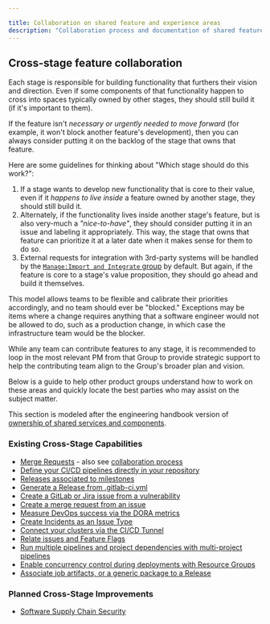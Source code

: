 ```yaml
---

title: Collaboration on shared feature and experience areas
description: "Collaboration process and documentation of shared feature areas for product groups"
---
```


## Cross-stage feature collaboration

Each stage is responsible for building functionality that furthers their vision and direction. Even if some components of that functionality happen to cross into spaces typically owned by other stages, they should still build it (if it's important to them).

If the feature isn't _necessary or urgently needed to move forward_ (for example, it won't block another feature's development), then you can always consider putting it on the backlog of the stage that owns that feature.

Here are some guidelines for thinking about "Which stage should do this work?":

1. If a stage wants to develop new functionality that is core to their value, even if it _happens to live inside_ a feature owned by another stage, they should still build it.
1. Alternately, if the functionality lives inside another stage's feature, but is also very-much a _"nice-to-have"_, they should consider putting it in an issue and labeling it appropriately. This way, the stage that owns that feature can prioritize it at a later date when it makes sense for them to do so.
1. External requests for integration with 3rd-party systems will be handled by the [`Manage:Import and Integrate` group](/direction/manage/import_and_integrate/) by default. But again, if the feature is core to a stage's value proposition, they should go ahead and build it themselves.

This model allows teams to be flexible and calibrate their priorities accordingly, and no team should ever be "blocked." Exceptions may be items where a change requires anything that a software engineer would not be allowed to do, such as a production change, in which case the infrastructure team would be the blocker.

While any team can contribute features to any stage, it is recommended to loop in the most relevant PM from that Group to provide strategic support to help the contributing team align to the Group's broader plan and vision.

Below is a guide to help other product groups understand how to work on these areas and quickly locate the best parties who may assist on the subject matter.

This section is modeled after the engineering handbook version of [ownership of shared services and components](/handbook/engineering/development/#ownership-of-shared-services-and-components).

### Existing Cross-Stage Capabilities
- [Merge Requests](https://docs.gitlab.com/ee/user/project/merge_requests/) - also see [collaboration process](/handbook/product/cross-stage-features/merge-requests) 
- [Define your CI/CD pipelines directly in your repository](https://docs.gitlab.com/ee/ci/yaml/gitlab_ci_yaml.html)
- [Releases associated to milestones](https://docs.gitlab.com/ee/user/project/releases/#associate-milestones-with-a-release)
- [Generate a Release from .gitlab-ci.yml](https://docs.gitlab.com/ee/ci/yaml/#release)
- [Create a GitLab or Jira issue from a vulnerability](https://docs.gitlab.com/ee/user/application_security/vulnerabilities/#create-an-issue-for-a-vulnerability)
- [Create a merge request from an issue](https://docs.gitlab.com/ee/user/project/repository/web_editor.html#create-a-new-branch-from-an-issue)
- [Measure DevOps success via the DORA metrics](https://docs.gitlab.com/ee/api/dora4_project_analytics.html)
- [Create Incidents as an Issue Type](https://docs.gitlab.com/ee/operations/incident_management/manage_incidents.html#from-the-issues-list)
- [Connect your clusters via the CI/CD Tunnel](https://docs.gitlab.com/ee/user/clusters/agent/ci_cd_tunnel.html)
- [Relate issues and Feature Flags](https://docs.gitlab.com/ee/operations/feature_flags.html#feature-flag-related-issues)
- [Run multiple pipelines and project dependencies with multi-project pipelines](https://docs.gitlab.com/ee/ci/pipelines/multi_project_pipelines.html)
- [Enable concurrency control during deployments with Resource Groups](https://docs.gitlab.com/ee/ci/resource_groups/)
- [Associate job artifacts, or a generic package to a Release](https://docs.gitlab.com/ee/user/project/releases/)

### Planned Cross-Stage Improvements
- [Software Supply Chain Security](https://about.gitlab.com/direction/supply-chain/)
